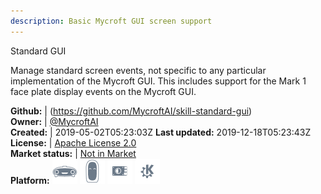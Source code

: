 ```yaml
---
description: Basic Mycroft GUI screen support
---
```

Standard GUI

Manage standard screen events, not specific to any particular implementation of the Mycroft GUI.  This includes support for the Mark 1 face plate display events on the Mycroft GUI.

**Github:** | (https://github.com/MycroftAI/skill-standard-gui)  
**Owner:** | [@MycroftAI](https://github.com/MycroftAI)  
**Created:** | 2019-05-02T05:23:03Z  **Last updated:** 2019-12-18T05:23:43Z  
**License:** | [Apache License 2.0](https://api.github.com/licenses/apache-2.0)  
**Market status:** | [Not in Market](https://market.mycroft.ai/skill/)  
**Platform:**   ![](.gitbook/assets/mark-1-icon.png)  ![](.gitbook/assets/mark-2-icon.png)  ![](.gitbook/assets/picroft-icon.png)  ![](.gitbook/assets/kde.png)   
